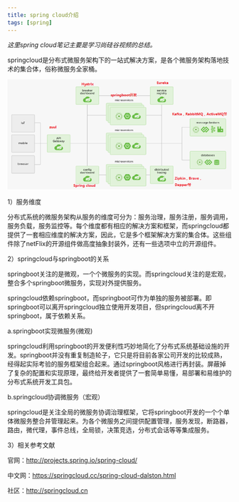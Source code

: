 ```yaml
---
title: spring cloud介绍
tags: [spring]
---
```


*这里spring cloud笔记主要是学习尚硅谷视频的总结。*

springcloud是分布式微服务架构下的一站式解决方案，是各个微服务架构落地技术的集合体，俗称微服务全家桶。

![](/images/spring/springcloud/base/springcloud-arch.png)

1）服务维度

分布式系统的微服务架构从服务的维度可分为：服务治理，服务注册，服务调用，服务负载，服务监控等。每个维度都有相应的解决方案和框架，而springcloud都提供了一套相应维度的解决方案，因此，它是多个框架解决方案的集合体。这些组件除了netFlix的开源组件做高度抽象封装外，还有一些选项中立的开源组件。

2）springcloud与springboot的关系

springboot关注的是微观，一个个微服务的实现。而springcloud关注的是宏观，整合多个springboot微服务，实现对外提供服务。

springcloud依赖springboot，而springboot可作为单独的服务被部署。即springboot可以离开springcloud独立使用开发项目，但springcloud离不开springboot，属于依赖关系。

a.springboot实现微服务(微观)

springcloud利用springboot的开发便利性巧妙地简化了分布式系统基础设施的开发。springboot并没有重复制造轮子，它只是将目前各家公司开发的比较成熟，经得起实际考验的服务框架组合起来。通过springboot风格进行再封装。屏蔽掉了复杂的配置和实现原理，最终给开发者提供了一套简单易懂，易部署和易维护的分布式系统开发工具包。

b.springcloud协调微服务（宏观）

springcloud是关注全局的微服务协调治理框架，它将springboot开发的一个个单体微服务整合并管理起来。为各个微服务之间提供配置管理，服务发现，断路器，路由，微代理，事件总线，全局锁，决策竞选，分布式会话等等集成服务。

3）相关参考文献

官网：http://projects.spring.io/spring-cloud/

中文网：https://springcloud.cc/spring-cloud-dalston.html

社区：http://springcloud.cn